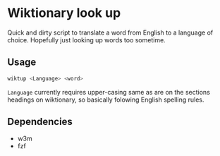 # Wiktionary look up

Quick and dirty script to translate a word from English to a language of choice.
Hopefully just looking up words too sometime.

## Usage

```sh
wiktup <Language> <word>
```

`Language` currently requires upper-casing same as are on the sections headings on wiktionary,
so basically folowing English spelling rules.

## Dependencies

+ w3m
+ fzf


